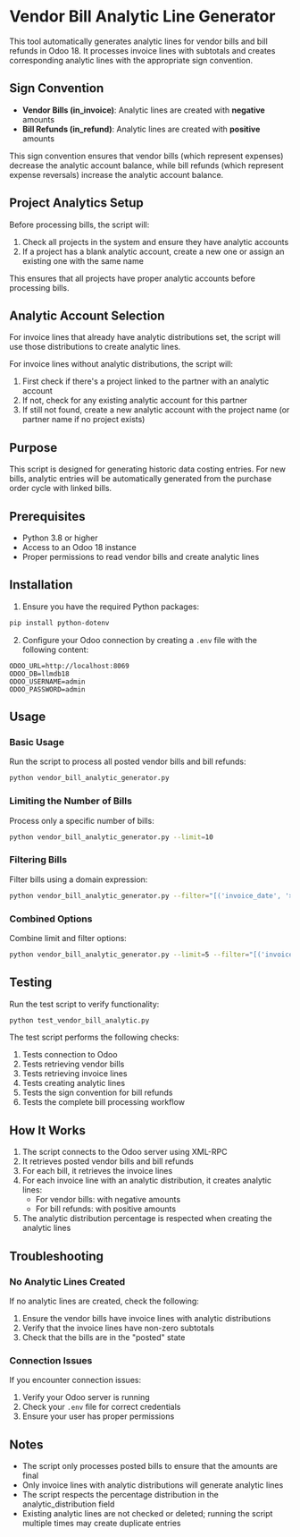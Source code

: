 # Vendor Bill Analytic Line Generator

This tool automatically generates analytic lines for vendor bills and bill refunds in Odoo 18. It processes invoice lines with subtotals and creates corresponding analytic lines with the appropriate sign convention.

## Sign Convention

- **Vendor Bills (in_invoice)**: Analytic lines are created with **negative** amounts
- **Bill Refunds (in_refund)**: Analytic lines are created with **positive** amounts

This sign convention ensures that vendor bills (which represent expenses) decrease the analytic account balance, while bill refunds (which represent expense reversals) increase the analytic account balance.

## Project Analytics Setup

Before processing bills, the script will:

1. Check all projects in the system and ensure they have analytic accounts
2. If a project has a blank analytic account, create a new one or assign an existing one with the same name

This ensures that all projects have proper analytic accounts before processing bills.

## Analytic Account Selection

For invoice lines that already have analytic distributions set, the script will use those distributions to create analytic lines.

For invoice lines without analytic distributions, the script will:

1. First check if there's a project linked to the partner with an analytic account
2. If not, check for any existing analytic account for this partner
3. If still not found, create a new analytic account with the project name (or partner name if no project exists)

## Purpose

This script is designed for generating historic data costing entries. For new bills, analytic entries will be automatically generated from the purchase order cycle with linked bills.

## Prerequisites

- Python 3.8 or higher
- Access to an Odoo 18 instance
- Proper permissions to read vendor bills and create analytic lines

## Installation

1. Ensure you have the required Python packages:

```bash
pip install python-dotenv
```

2. Configure your Odoo connection by creating a `.env` file with the following content:

```
ODOO_URL=http://localhost:8069
ODOO_DB=llmdb18
ODOO_USERNAME=admin
ODOO_PASSWORD=admin
```

## Usage

### Basic Usage

Run the script to process all posted vendor bills and bill refunds:

```bash
python vendor_bill_analytic_generator.py
```

### Limiting the Number of Bills

Process only a specific number of bills:

```bash
python vendor_bill_analytic_generator.py --limit=10
```

### Filtering Bills

Filter bills using a domain expression:

```bash
python vendor_bill_analytic_generator.py --filter="[('invoice_date', '>=', '2025-01-01')]"
```

### Combined Options

Combine limit and filter options:

```bash
python vendor_bill_analytic_generator.py --limit=5 --filter="[('invoice_date', '>=', '2025-01-01'), ('partner_id', '=', 42)]"
```

## Testing

Run the test script to verify functionality:

```bash
python test_vendor_bill_analytic.py
```

The test script performs the following checks:

1. Tests connection to Odoo
2. Tests retrieving vendor bills
3. Tests retrieving invoice lines
4. Tests creating analytic lines
5. Tests the sign convention for bill refunds
6. Tests the complete bill processing workflow

## How It Works

1. The script connects to the Odoo server using XML-RPC
2. It retrieves posted vendor bills and bill refunds
3. For each bill, it retrieves the invoice lines
4. For each invoice line with an analytic distribution, it creates analytic lines:
   - For vendor bills: with negative amounts
   - For bill refunds: with positive amounts
5. The analytic distribution percentage is respected when creating the analytic lines

## Troubleshooting

### No Analytic Lines Created

If no analytic lines are created, check the following:

1. Ensure the vendor bills have invoice lines with analytic distributions
2. Verify that the invoice lines have non-zero subtotals
3. Check that the bills are in the "posted" state

### Connection Issues

If you encounter connection issues:

1. Verify your Odoo server is running
2. Check your `.env` file for correct credentials
3. Ensure your user has proper permissions

## Notes

- The script only processes posted bills to ensure that the amounts are final
- Only invoice lines with analytic distributions will generate analytic lines
- The script respects the percentage distribution in the analytic_distribution field
- Existing analytic lines are not checked or deleted; running the script multiple times may create duplicate entries